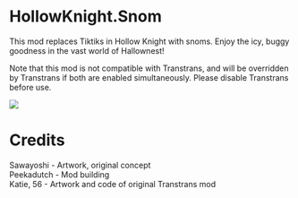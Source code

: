 # HollowKnight.Snom
This mod replaces Tiktiks in Hollow Knight with snoms. Enjoy the icy, buggy goodness in the vast world of Hallownest!

Note that this mod is not compatible with Transtrans, and will be overridden by Transtrans if both are enabled simultaneously. Please disable Transtrans before use.

![](https://github.com/sawayoshisy/HollowKnight.Snom/snom_walk.gif)

# Credits
Sawayoshi - Artwork, original concept  
Peekadutch - Mod building  
Katie, 56 - Artwork and code of original Transtrans mod
